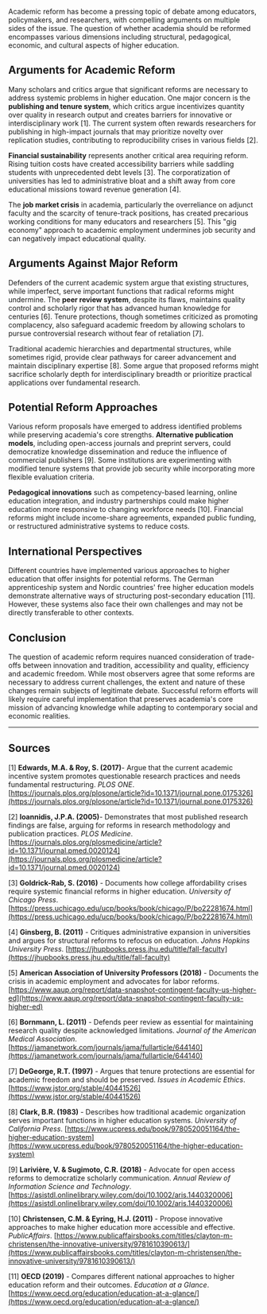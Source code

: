 Academic reform has become a pressing topic of debate among educators, policymakers, and researchers, with compelling arguments on multiple sides of the issue. The question of whether academia should be reformed encompasses various dimensions including structural, pedagogical, economic, and cultural aspects of higher education.

## Arguments for Academic Reform

Many scholars and critics argue that significant reforms are necessary to address systemic problems in higher education. One major concern is the **publishing and tenure system**, which critics argue incentivizes quantity over quality in research output and creates barriers for innovative or interdisciplinary work [1]. The current system often rewards researchers for publishing in high-impact journals that may prioritize novelty over replication studies, contributing to reproducibility crises in various fields [2].

**Financial sustainability** represents another critical area requiring reform. Rising tuition costs have created accessibility barriers while saddling students with unprecedented debt levels [3]. The corporatization of universities has led to administrative bloat and a shift away from core educational missions toward revenue generation [4].

The **job market crisis** in academia, particularly the overreliance on adjunct faculty and the scarcity of tenure-track positions, has created precarious working conditions for many educators and researchers [5]. This "gig economy" approach to academic employment undermines job security and can negatively impact educational quality.

## Arguments Against Major Reform

Defenders of the current academic system argue that existing structures, while imperfect, serve important functions that radical reforms might undermine. The **peer review system**, despite its flaws, maintains quality control and scholarly rigor that has advanced human knowledge for centuries [6]. Tenure protections, though sometimes criticized as promoting complacency, also safeguard academic freedom by allowing scholars to pursue controversial research without fear of retaliation [7].

Traditional academic hierarchies and departmental structures, while sometimes rigid, provide clear pathways for career advancement and maintain disciplinary expertise [8]. Some argue that proposed reforms might sacrifice scholarly depth for interdisciplinary breadth or prioritize practical applications over fundamental research.

## Potential Reform Approaches

Various reform proposals have emerged to address identified problems while preserving academia's core strengths. **Alternative publication models**, including open-access journals and preprint servers, could democratize knowledge dissemination and reduce the influence of commercial publishers [9]. Some institutions are experimenting with modified tenure systems that provide job security while incorporating more flexible evaluation criteria.

**Pedagogical innovations** such as competency-based learning, online education integration, and industry partnerships could make higher education more responsive to changing workforce needs [10]. Financial reforms might include income-share agreements, expanded public funding, or restructured administrative systems to reduce costs.

## International Perspectives

Different countries have implemented various approaches to higher education that offer insights for potential reforms. The German apprenticeship system and Nordic countries' free higher education models demonstrate alternative ways of structuring post-secondary education [11]. However, these systems also face their own challenges and may not be directly transferable to other contexts.

## Conclusion

The question of academic reform requires nuanced consideration of trade-offs between innovation and tradition, accessibility and quality, efficiency and academic freedom. While most observers agree that some reforms are necessary to address current challenges, the extent and nature of these changes remain subjects of legitimate debate. Successful reform efforts will likely require careful implementation that preserves academia's core mission of advancing knowledge while adapting to contemporary social and economic realities.

---

## Sources

[1] **Edwards, M.A. & Roy, S. (2017)**- Argue that the current academic incentive system promotes questionable research practices and needs fundamental restructuring. *PLOS ONE*. [https://journals.plos.org/plosone/article?id=10.1371/journal.pone.0175326](https://journals.plos.org/plosone/article?id=10.1371/journal.pone.0175326)

[2] **Ioannidis, J.P.A. (2005)**- Demonstrates that most published research findings are false, arguing for reforms in research methodology and publication practices. *PLOS Medicine*. [https://journals.plos.org/plosmedicine/article?id=10.1371/journal.pmed.0020124](https://journals.plos.org/plosmedicine/article?id=10.1371/journal.pmed.0020124)

[3] **Goldrick-Rab, S. (2016)** - Documents how college affordability crises require systemic financial reforms in higher education. *University of Chicago Press*. [https://press.uchicago.edu/ucp/books/book/chicago/P/bo22281674.html](https://press.uchicago.edu/ucp/books/book/chicago/P/bo22281674.html)

[4] **Ginsberg, B. (2011)** - Critiques administrative expansion in universities and argues for structural reforms to refocus on education. *Johns Hopkins University Press*. [https://jhupbooks.press.jhu.edu/title/fall-faculty](https://jhupbooks.press.jhu.edu/title/fall-faculty)

[5] **American Association of University Professors (2018)** - Documents the crisis in academic employment and advocates for labor reforms. [https://www.aaup.org/report/data-snapshot-contingent-faculty-us-higher-ed](https://www.aaup.org/report/data-snapshot-contingent-faculty-us-higher-ed)

[6] **Bornmann, L. (2011)** - Defends peer review as essential for maintaining research quality despite acknowledged limitations. *Journal of the American Medical Association*. [https://jamanetwork.com/journals/jama/fullarticle/644140](https://jamanetwork.com/journals/jama/fullarticle/644140)

[7] **DeGeorge, R.T. (1997)** - Argues that tenure protections are essential for academic freedom and should be preserved. *Issues in Academic Ethics*. [https://www.jstor.org/stable/40441526](https://www.jstor.org/stable/40441526)

[8] **Clark, B.R. (1983)** - Describes how traditional academic organization serves important functions in higher education systems. *University of California Press*. [https://www.ucpress.edu/book/9780520051164/the-higher-education-system](https://www.ucpress.edu/book/9780520051164/the-higher-education-system)

[9] **Larivière, V. & Sugimoto, C.R. (2018)** - Advocate for open access reforms to democratize scholarly communication. *Annual Review of Information Science and Technology*. [https://asistdl.onlinelibrary.wiley.com/doi/10.1002/aris.1440320006](https://asistdl.onlinelibrary.wiley.com/doi/10.1002/aris.1440320006)

[10] **Christensen, C.M. & Eyring, H.J. (2011)** - Propose innovative approaches to make higher education more accessible and effective. *PublicAffairs*. [https://www.publicaffairsbooks.com/titles/clayton-m-christensen/the-innovative-university/9781610390613/](https://www.publicaffairsbooks.com/titles/clayton-m-christensen/the-innovative-university/9781610390613/)

[11] **OECD (2019)** - Compares different national approaches to higher education reform and their outcomes. *Education at a Glance*. [https://www.oecd.org/education/education-at-a-glance/](https://www.oecd.org/education/education-at-a-glance/)